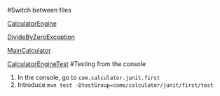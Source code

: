 #Switch between files

[CalculatorEngine](https://github.com/Daniil-Sampir/calc/blob/main/com.calculator.junit.first/src/main/java/com/calculator/junit/first/CalculatorEngine.java)

[DivideByZeroException](https://github.com/Daniil-Sampir/calc/blob/main/com.calculator.junit.first/src/main/java/com/calculator/junit/first/DivideByZeroException.java)

[MainCalculator](https://github.com/Daniil-Sampir/calc/blob/main/com.calculator.junit.first/src/main/java/com/calculator/junit/first/MainCalculator.java)

[CalculatorEngineTest](https://github.com/Daniil-Sampir/calc/blob/main/com.calculator.junit.first/src/test/java/com/calculator/junit/first/test/CalculatorEngineTest.java)
#Testing from the console
1. In the console, go to `com.calculator.junit.first`
2. Introduce `mvn test -DtestGroup=come/calculator/junit/first/test`